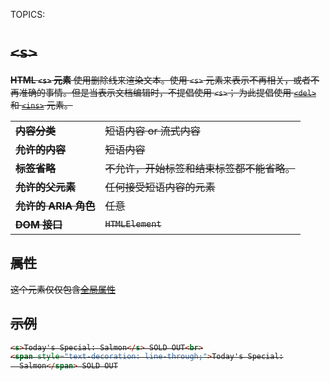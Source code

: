 TOPICS: <s>

# `<s>`

**HTML `<s>` 元素** 使用删除线来渲染文本。使用 `<s>` 元素来表示不再相关，或者不再准确的事情。但是当表示文档编辑时，不提倡使用 `<s>`；
为此提倡使用 [`<del>`](/zh-hans/webfrontend/<del>) 和 [`<ins>`](/zh-hans/webfrontend/<ins>) 元素。

|  |  |
| :-- | :-- |
| **内容分类** | 短语内容 or 流式内容 |
| **允许的内容** | 短语内容 |
| **标签省略** | 不允许，开始标签和结束标签都不能省略。|
| **允许的父元素** | 任何接受短语内容的元素 |
| **允许的 ARIA 角色** | 任意 |
| **DOM 接口** | `HTMLElement` |

## 属性

这个元素仅仅包含[全局属性](/zh-hans/webfrontend/HTML_Global_Attributes)

## 示例

```html
<s>Today's Special: Salmon</s> SOLD OUT<br>
<span style="text-decoration: line-through;">Today's Special:
  Salmon</span> SOLD OUT
```
